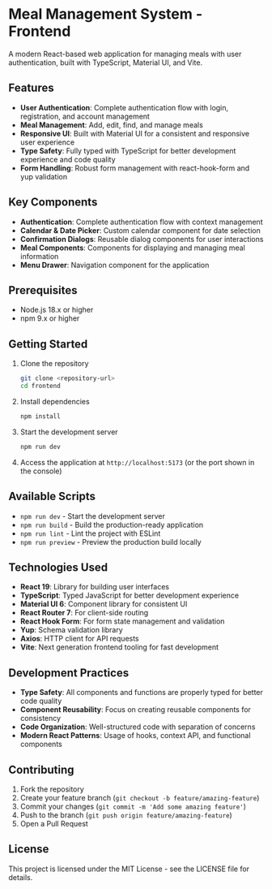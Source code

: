 # Meal Management System - Frontend

A modern React-based web application for managing meals with user authentication, built with TypeScript, Material UI, and Vite.

## Features

- **User Authentication**: Complete authentication flow with login, registration, and account management
- **Meal Management**: Add, edit, find, and manage meals
- **Responsive UI**: Built with Material UI for a consistent and responsive user experience
- **Type Safety**: Fully typed with TypeScript for better development experience and code quality
- **Form Handling**: Robust form management with react-hook-form and yup validation

## Key Components

- **Authentication**: Complete authentication flow with context management
- **Calendar & Date Picker**: Custom calendar component for date selection
- **Confirmation Dialogs**: Reusable dialog components for user interactions
- **Meal Components**: Components for displaying and managing meal information
- **Menu Drawer**: Navigation component for the application

## Prerequisites

- Node.js 18.x or higher
- npm 9.x or higher

## Getting Started

1. Clone the repository

   ```bash
   git clone <repository-url>
   cd frontend
   ```

2. Install dependencies

   ```bash
   npm install
   ```

3. Start the development server

   ```bash
   npm run dev
   ```

4. Access the application at `http://localhost:5173` (or the port shown in the console)

## Available Scripts

- `npm run dev` - Start the development server
- `npm run build` - Build the production-ready application
- `npm run lint` - Lint the project with ESLint
- `npm run preview` - Preview the production build locally

## Technologies Used

- **React 19**: Library for building user interfaces
- **TypeScript**: Typed JavaScript for better development experience
- **Material UI 6**: Component library for consistent UI
- **React Router 7**: For client-side routing
- **React Hook Form**: For form state management and validation
- **Yup**: Schema validation library
- **Axios**: HTTP client for API requests
- **Vite**: Next generation frontend tooling for fast development

## Development Practices

- **Type Safety**: All components and functions are properly typed for better code quality
- **Component Reusability**: Focus on creating reusable components for consistency
- **Code Organization**: Well-structured code with separation of concerns
- **Modern React Patterns**: Usage of hooks, context API, and functional components

## Contributing

1. Fork the repository
2. Create your feature branch (`git checkout -b feature/amazing-feature`)
3. Commit your changes (`git commit -m 'Add some amazing feature'`)
4. Push to the branch (`git push origin feature/amazing-feature`)
5. Open a Pull Request

## License

This project is licensed under the MIT License - see the LICENSE file for details.
